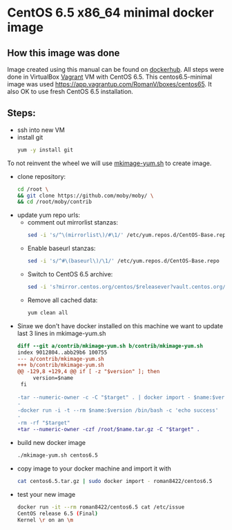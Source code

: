 # CentOS 6.5 x86_64 minimal docker image

## How this image was done
Image created using this manual can be found on [dockerhub](https://hub.docker.com/r/roman8422/centos6.5/). 
All steps were done in VirtualBox [Vagrant](https://www.vagrantup.com/intro/index.html) VM with CentOS 6.5. This centos6.5-minimal image was used https://app.vagrantup.com/RomanV/boxes/centos65.
It also OK to use fresh CentOS 6.5 installation.

## Steps:
  - ssh into new VM
  - install git 
    ```sh
    yum -y install git
    ```
To not reinvent the wheel we will use [mkimage-yum.sh](https://github.com/moby/moby/blob/master/contrib/mkimage-yum.sh) to create image.
  - clone repository:
    ```sh
    cd /root \
    && git clone https://github.com/moby/moby/ \
    && cd /root/moby/contrib 
    ```
  - update yum repo urls:
    - comment out mirrorlist stanzas:
        ```sh 
        sed -i 's/^\(mirrorlist\)/#\1/' /etc/yum.repos.d/CentOS-Base.repo
        ```
    - Enable baseurl stanzas:
        ```sh
        sed -i 's/^#\(baseurl\)/\1/' /etc/yum.repos.d/CentOS-Base.repo 
        ```
    - Switch to CentOS 6.5 archive:
        ```sh
        sed -i 's?mirror.centos.org/centos/$releasever?vault.centos.org/6.5?' /etc/yum.repos.d/CentOS-Base.repo
        ```
     - Remove all cached data:
        ```sh
        yum clean all
        ```
  - Sinxe we don't have docker installed on this machine we want to update last 3 lines in mkimage-yum.sh
    ```diff
    diff --git a/contrib/mkimage-yum.sh b/contrib/mkimage-yum.sh
    index 9012804..abb29b6 100755
    --- a/contrib/mkimage-yum.sh
    +++ b/contrib/mkimage-yum.sh
    @@ -129,8 +129,4 @@ if [ -z "$version" ]; then
         version=$name
     fi
     
    -tar --numeric-owner -c -C "$target" . | docker import - $name:$version
    -
    -docker run -i -t --rm $name:$version /bin/bash -c 'echo success'
    -
    -rm -rf "$target"
    +tar --numeric-owner -czf /root/$name.tar.gz -C "$target" . 
    ```
  - build new docker image
    ```sh
    ./mkimage-yum.sh centos6.5
    ```
  - copy image to your docker machine and import it with
    ```sh
    cat centos6.5.tar.gz | sudo docker import - roman8422/centos6.5
    ```
  - test your new image
    ```sh
    docker run -it --rm roman8422/centos6.5 cat /etc/issue
    CentOS release 6.5 (Final)
    Kernel \r on an \m
    ```

